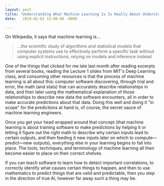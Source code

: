 ```yaml
---
layout: post
title: "Understanding What Machine Learning Is Is Really About Understanding that Math Can Explain Some Correlation and Causation"
date:   2019-02-02 12:00:00 -0800

---
```

On Wikipedia, it says that machine learning is...

> ...the scientific study of algorithms and statistical models that computer systems use to effectively perform a specific task without using explicit instructions, relying on models and inference instead.

One of the things that clicked for me late last month after reading excerpts from several books, reading the Lecture 1 slides from MIT's Deep Learning class, and consuming other resources is that the process of machine learning is all about this: computer software discovering, through trial and error, the math (and stats) that can accurately describe relationships in data, and then later using the mathematical explanation of those relationships to describe new data the software encounters, all in order to make accurate predictions about that data. Doing this well and doing it "in scope" for the predictions at hand is, of course, the secret sauce of machine learning engineers.

Once you get your head wrapped around that concept (that machine learning is about training software to make predictions by helping it or letting it figure out the right math to describe why certain inputs lead to certain outputs, and then feeding it new inputs later on which to compute—predict—new outputs), everything else in your learning begins to fall into place. The tools, techniques, and terminology of machine learning all then become easier to place on their correct shelves.

If you can teach software to learn how to detect important correlations, to correctly identify what causes certain things to happen, and then to use mathematics to predict things that are valid and predictable, then you step in the direction of true AI, however far away such a thing may be.
